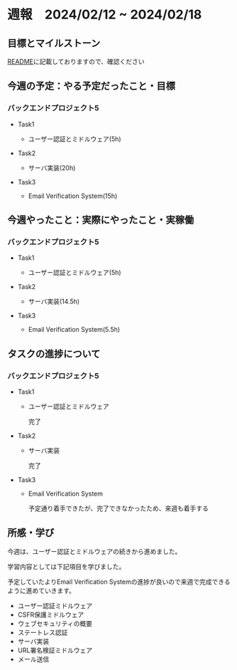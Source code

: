 # 週報　2024/02/12 ~ 2024/02/18

## 目標とマイルストーン
[README](https://github.com/Aki158/weekly-report/blob/main/README.md)に記載しておりますので、確認ください

## 今週の予定：やる予定だったこと・目標
### バックエンドプロジェクト5
- Task1
    -  ユーザー認証とミドルウェア(5h)

- Task2
    -  サーバ実装(20h)

- Task3
    -  Email Verification System(15h)

## 今週やったこと：実際にやったこと・実稼働
### バックエンドプロジェクト5
- Task1
    -  ユーザー認証とミドルウェア(5h)

- Task2
    -  サーバ実装(14.5h)

- Task3
    -  Email Verification System(5.5h)

## タスクの進捗について
### バックエンドプロジェクト5
- Task1
    - ユーザー認証とミドルウェア

        完了

- Task2
    - サーバ実装

        完了

- Task3
    - Email Verification System

        予定通り着手できたが、完了できなかったため、来週も着手する

## 所感・学び

今週は、ユーザー認証とミドルウェアの続きから進めました。

学習内容としては下記項目を学びました。

予定していたよりEmail Verification Systemの進捗が良いので来週で完成できるように進めていきます。

- ユーザー認証ミドルウェア
- CSFR保護ミドルウェア
- ウェブセキュリティの概要
- ステートレス認証
- サーバ実装
- URL署名検証ミドルウェア
- メール送信
